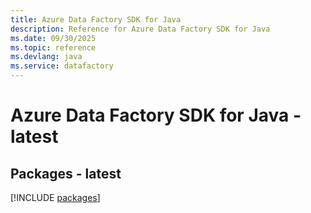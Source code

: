 ```yaml
---
title: Azure Data Factory SDK for Java
description: Reference for Azure Data Factory SDK for Java
ms.date: 09/30/2025
ms.topic: reference
ms.devlang: java
ms.service: datafactory
---
```

# Azure Data Factory SDK for Java - latest
## Packages - latest
[!INCLUDE [packages](data-factory-index.md)]